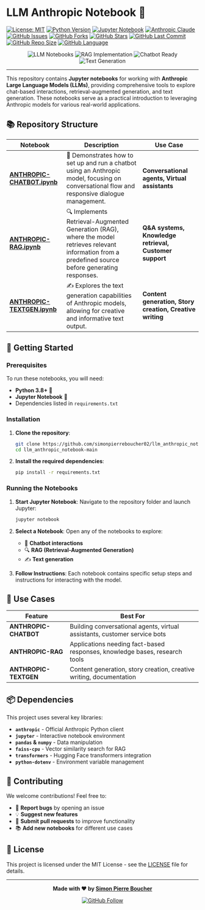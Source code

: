 # LLM Anthropic Notebook 🚀

[![License: MIT](https://img.shields.io/badge/License-MIT-yellow.svg)](https://opensource.org/licenses/MIT)
[![Python Version](https://img.shields.io/badge/python-3.8%2B-blue.svg)](https://www.python.org/downloads/)
[![Jupyter Notebook](https://img.shields.io/badge/Jupyter-Notebook-orange.svg)](https://jupyter.org/)
[![Anthropic Claude](https://img.shields.io/badge/Anthropic-Claude-purple.svg)](https://www.anthropic.com/)
[![GitHub Issues](https://img.shields.io/github/issues/simonpierreboucher02/llm_anthropic_notebook-main)](https://github.com/simonpierreboucher02/llm_anthropic_notebook-main/issues)
[![GitHub Forks](https://img.shields.io/github/forks/simonpierreboucher02/llm_anthropic_notebook-main)](https://github.com/simonpierreboucher02/llm_anthropic_notebook-main/network)
[![GitHub Stars](https://img.shields.io/github/stars/simonpierreboucher02/llm_anthropic_notebook-main)](https://github.com/simonpierreboucher02/llm_anthropic_notebook-main/stargazers)
[![GitHub Last Commit](https://img.shields.io/github/last-commit/simonpierreboucher02/llm_anthropic_notebook-main)](https://github.com/simonpierreboucher02/llm_anthropic_notebook-main/commits/main)
[![GitHub Repo Size](https://img.shields.io/github/repo-size/simonpierreboucher02/llm_anthropic_notebook-main)](https://github.com/simonpierreboucher02/llm_anthropic_notebook-main)
[![GitHub Language](https://img.shields.io/github/languages/top/simonpierreboucher02/llm_anthropic_notebook-main)](https://github.com/simonpierreboucher02/llm_anthropic_notebook-main)

<div align="center">

![LLM Notebooks](https://img.shields.io/badge/Notebooks-3-brightgreen)
![RAG Implementation](https://img.shields.io/badge/RAG-Implemented-success)
![Chatbot Ready](https://img.shields.io/badge/Chatbot-Ready-brightgreen)
![Text Generation](https://img.shields.io/badge/Text%20Generation-Available-blue)

</div>

---

This repository contains **Jupyter notebooks** for working with **Anthropic Large Language Models (LLMs)**, providing comprehensive tools to explore chat-based interactions, retrieval-augmented generation, and text generation. These notebooks serve as a practical introduction to leveraging Anthropic models for various real-world applications.

## 📚 Repository Structure

| Notebook | Description | Use Case |
|----------|-------------|----------|
| **[ANTHROPIC-CHATBOT.ipynb](https://github.com/simonpierreboucher02/llm_anthropic_notebook-main/blob/main/ANTHROPIC-CHATBOT.ipynb)** | 🤖 Demonstrates how to set up and run a chatbot using an Anthropic model, focusing on conversational flow and responsive dialogue management. | **Conversational agents, Virtual assistants** |
| **[ANTHROPIC-RAG.ipynb](https://github.com/simonpierreboucher02/llm_anthropic_notebook-main/blob/main/ANTHROPIC-RAG.ipynb)** | 🔍 Implements Retrieval-Augmented Generation (RAG), where the model retrieves relevant information from a predefined source before generating responses. | **Q&A systems, Knowledge retrieval, Customer support** |
| **[ANTHROPIC-TEXTGEN.ipynb](https://github.com/simonpierreboucher02/llm_anthropic_notebook-main/blob/main/ANTHROPIC-TEXTGEN.ipynb)** | ✍️ Explores the text generation capabilities of Anthropic models, allowing for creative and informative text output. | **Content generation, Story creation, Creative writing** |

## 🚀 Getting Started

### Prerequisites

To run these notebooks, you will need:
- **Python 3.8+** 🐍
- **Jupyter Notebook** 📓
- Dependencies listed in `requirements.txt`

### Installation

1. **Clone the repository**:
   ```bash
   git clone https://github.com/simonpierreboucher02/llm_anthropic_notebook-main.git
   cd llm_anthropic_notebook-main
   ```

2. **Install the required dependencies**:
   ```bash
   pip install -r requirements.txt
   ```

### Running the Notebooks

1. **Start Jupyter Notebook**: Navigate to the repository folder and launch Jupyter:
   ```bash
   jupyter notebook
   ```

2. **Select a Notebook**: Open any of the notebooks to explore:
   - 🤖 **Chatbot interactions**
   - 🔍 **RAG (Retrieval-Augmented Generation)**
   - ✍️ **Text generation**

3. **Follow Instructions**: Each notebook contains specific setup steps and instructions for interacting with the model.

## 🎯 Use Cases

| Feature | Best For |
|---------|----------|
| **ANTHROPIC-CHATBOT** | Building conversational agents, virtual assistants, customer service bots |
| **ANTHROPIC-RAG** | Applications needing fact-based responses, knowledge bases, research tools |
| **ANTHROPIC-TEXTGEN** | Content generation, story creation, creative writing, documentation |

## 📦 Dependencies

This project uses several key libraries:

- **`anthropic`** - Official Anthropic Python client
- **`jupyter`** - Interactive notebook environment
- **`pandas` & `numpy`** - Data manipulation
- **`faiss-cpu`** - Vector similarity search for RAG
- **`transformers`** - Hugging Face transformers integration
- **`python-dotenv`** - Environment variable management

## 🤝 Contributing

We welcome contributions! Feel free to:

- 🐛 **Report bugs** by opening an issue
- 💡 **Suggest new features** 
- 📝 **Submit pull requests** to improve functionality
- 📚 **Add new notebooks** for different use cases

## 📄 License

This project is licensed under the MIT License - see the [LICENSE](LICENSE) file for details.

---

<div align="center">

**Made with ❤️ by [Simon Pierre Boucher](https://github.com/simonpierreboucher02)**

[![GitHub Follow](https://img.shields.io/github/followers/simonpierreboucher02?label=Follow&style=social)](https://github.com/simonpierreboucher02)

</div>


